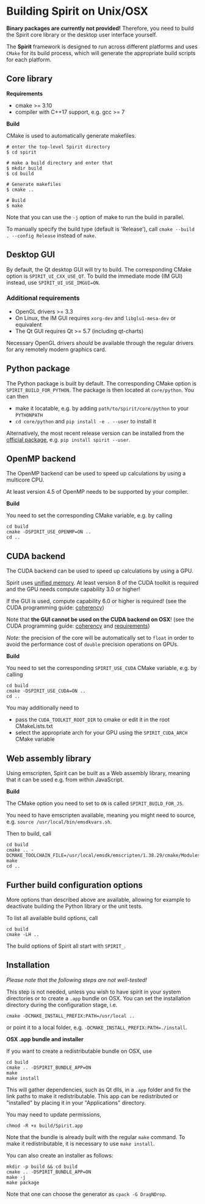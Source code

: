 Building Spirit on Unix/OSX
======================================

**Binary packages are currently not provided!**
Therefore, you need to build the Spirit core library
or the desktop user interface yourself.

The **Spirit** framework is designed to run across different
platforms and uses `CMake` for its build process, which will
generate the appropriate build scripts for each platform.

Core library
--------------------------------------

**Requirements**

- cmake >= 3.10
- compiler with C++17 support, e.g. gcc >= 7

**Build**

CMake is used to automatically generate makefiles.

```
# enter the top-level Spirit directory
$ cd spirit

# make a build directory and enter that
$ mkdir build
$ cd build

# Generate makefiles
$ cmake ..

# Build
$ make
```

Note that you can use the `-j` option of make to run the
build in parallel.

To manually specify the build type (default is 'Release'),
call `cmake --build . --config Release` instead of `make`.


Desktop GUI
--------------------------------------

By default, the Qt desktop GUI will try to build. The corresponding
CMake option is `SPIRIT_UI_CXX_USE_QT`. To build the immediate mode
(IM GUI) instead, use `SPIRIT_UI_USE_IMGUI=ON`.

### Additional requirements

- OpenGL drivers >= 3.3
- On Linux, the IM GUI requires `xorg-dev` and `libglu1-mesa-dev` or equivalent
- The Qt GUI requires Qt >= 5.7 (including qt-charts)

Necessary OpenGL drivers *should* be available through the regular drivers
for any remotely modern graphics card.


Python package
--------------------------------------

The Python package is built by default. The corresponding
CMake option is `SPIRIT_BUILD_FOR_PYTHON`.
The package is then located at `core/python`. You can then
- make it locatable, e.g. by adding `path/to/spirit/core/python` to your
`PYTHONPATH`
- `cd core/python` and `pip install -e . --user` to install it

Alternatively, the most recent release version can be
installed from the [official package](https://pypi.org/project/spirit/),
e.g. `pip install spirit --user`.


OpenMP backend
--------------------------------------

The OpenMP backend can be used to speed up calculations by
using a multicore CPU.

At least version 4.5 of OpenMP needs to be supported by your
compiler.

**Build**

You need to set the corresponding CMake variable, e.g.
by calling

```
cd build
cmake -DSPIRIT_USE_OPENMP=ON ..
cd ..
```


CUDA backend
--------------------------------------

The CUDA backend can be used to speed up calculations by
using a GPU.

Spirit uses [unified memory](https://devblogs.nvidia.com/unified-memory-cuda-beginners).
At least version 8 of the CUDA toolkit is required and the
GPU needs compute capability 3.0 or higher!

If the GUI is used, compute capability 6.0 or higher is
required! (see the CUDA programming guide:
[coherency](https://docs.nvidia.com/cuda/cuda-c-programming-guide/index.html#um-coherency-hd))

Note that **the GUI cannot be used on the CUDA backend on OSX**!
(see the CUDA programming guide:
[coherency](https://docs.nvidia.com/cuda/cuda-c-programming-guide/index.html#um-coherency-hd)
and
[requirements](https://docs.nvidia.com/cuda/cuda-c-programming-guide/index.html#um-requirements))

*Note:* the precision of the core will be automatically set
to `float` in order to avoid the performance cost of `double`
precision operations on GPUs.

**Build**

You need to set the corresponding `SPIRIT_USE_CUDA` CMake
variable, e.g. by calling

```
cd build
cmake -DSPIRIT_USE_CUDA=ON ..
cd ..
```

You may additionally need to
- pass the `CUDA_TOOLKIT_ROOT_DIR` to cmake or edit it in
  the root CMakeLists.txt
- select the appropriate arch for your GPU using the
  `SPIRIT_CUDA_ARCH` CMake variable


Web assembly library
--------------------------------------

Using emscripten, Spirit can be built as a Web assembly
library, meaning that it can be used e.g. from within
JavaScript.

**Build**

The CMake option you need to set to `ON` is called
`SPIRIT_BUILD_FOR_JS`.

You need to have emscripten available, meaning you might
need to source, e.g. `source /usr/local/bin/emsdkvars.sh`.

Then to build, call

```
cd build
cmake .. -DCMAKE_TOOLCHAIN_FILE=/usr/local/emsdk/emscripten/1.38.29/cmake/Modules/Platform/Emscripten.cmake
make
cd ..
```


Further build configuration options
--------------------------------------

More options than described above are available,
allowing for example to deactivate building the
Python library or the unit tests.

To list all available build options, call
```
cd build
cmake -LH ..
```
The build options of Spirit all start with `SPIRIT_`.


Installation
--------------------------------------

*Please note that the following steps are not well-tested!*

This step is not needed, unless you wish to have spirit in
your system directories or to create a `.app` bundle on OSX.
You can set the installation directory during the configuration
stage, i.e.

```
cmake -DCMAKE_INSTALL_PREFIX:PATH=/usr/local ..
```

or point it to a local folder, e.g. `-DCMAKE_INSTALL_PREFIX:PATH=./install`.

**OSX .app bundle and installer**

If you want to create a redistributable bundle on OSX, use

```
cd build
cmake .. -DSPIRIT_BUNDLE_APP=ON
make
make install
```

This will gather dependencies, such as Qt dlls, in a `.app` folder and
fix the link paths to make it redistributable. This app can be redistributed
or "installed" by placing it in your "Applications" directory.

You may need to update permissions,

```
chmod -R +x build/Spirit.app
```

Note that the bundle is already built with the regular `make` command.
To make it redistributable, it is necessary to use `make install`.

You can also create an installer as follows:

```
mkdir -p build && cd build
cmake .. -DSPIRIT_BUNDLE_APP=ON
make -j
make package
```

Note that one can choose the generator as `cpack -G DragNDrop`.